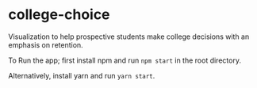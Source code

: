 # college-choice
Visualization to help prospective students make college decisions with an emphasis on retention.

To Run the app; first install npm and run `npm start` in the root directory.

Alternatively, install yarn and run `yarn start`.
